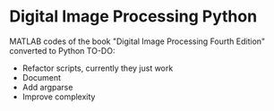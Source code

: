 # Digital Image Processing Python
MATLAB codes of the book "Digital Image Processing Fourth Edition" converted to Python
TO-DO:
- Refactor scripts, currently they just work
- Document
- Add argparse
- Improve complexity
